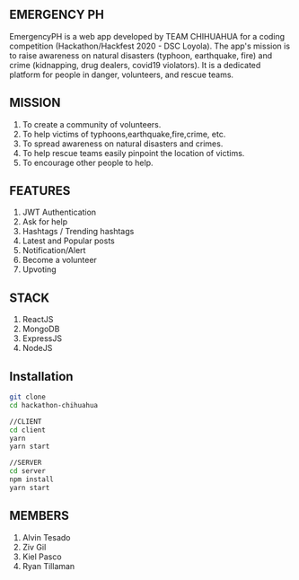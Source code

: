 ## EMERGENCY PH
EmergencyPH is a web app developed by TEAM CHIHUAHUA for a coding competition (Hackathon/Hackfest 2020 - DSC Loyola). The app's mission is to raise awareness on natural disasters (typhoon, earthquake, fire) and crime (kidnapping, drug dealers, covid19 violators). It is a dedicated platform for people in danger, volunteers, and rescue teams.


## MISSION
1. To create a community of volunteers.
2. To help victims of typhoons,earthquake,fire,crime, etc.
3. To spread awareness on natural disasters and crimes.
4. To help rescue teams easily pinpoint the location of victims.
5. To encourage other people to help.


## FEATURES
1. JWT Authentication
2. Ask for help 
3. Hashtags / Trending hashtags
4. Latest and Popular posts
5. Notification/Alert
6. Become a volunteer
7. Upvoting  

## STACK
1. ReactJS
2. MongoDB
3. ExpressJS
4. NodeJS

## Installation
```bash
git clone 
cd hackathon-chihuahua

//CLIENT
cd client 
yarn
yarn start

//SERVER
cd server
npm install
yarn start
```

## MEMBERS
1. Alvin Tesado
2. Ziv Gil
3. Kiel Pasco
4. Ryan Tillaman


